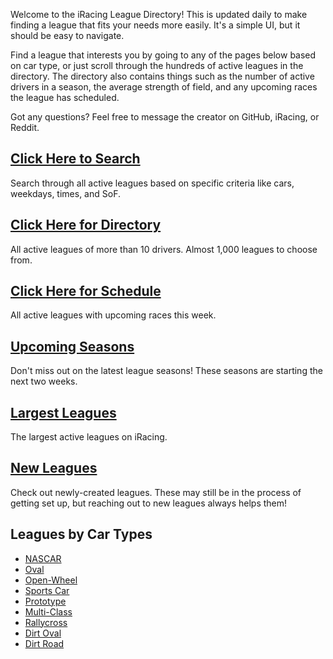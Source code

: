Welcome to the iRacing League Directory! This is updated daily to make finding a league that fits your needs more
easily. It's a simple UI, but it should be easy to navigate.

Find a league that interests you by going to any of the pages below based on car type, or just scroll through
the hundreds of active leagues in the directory. The directory also contains things such as the number of active drivers
in a season, the average strength of field, and any upcoming races the league has scheduled.

Got any questions? Feel free to message the creator on GitHub, iRacing, or Reddit.

## [Click Here to Search](search)

Search through all active leagues based on specific criteria like cars, weekdays, times, and SoF.

## [Click Here for Directory](directory)

All active leagues of more than 10 drivers. Almost 1,000 leagues to choose from.

## [Click Here for Schedule](schedule)

All active leagues with upcoming races this week.

## [Upcoming Seasons](upcoming)

Don't miss out on the latest league seasons! These seasons are starting the next two weeks.

## [Largest Leagues](largest_leagues)

The largest active leagues on iRacing.

## [New Leagues](new_leagues)

Check out newly-created leagues. These may still be in the process of getting set up, but reaching out to new leagues always helps them!

## Leagues by Car Types

* [NASCAR](types/nascar)   
* [Oval](types/oval)  
* [Open-Wheel](types/openwheel)  
* [Sports Car](types/sportscar)  
* [Prototype](types/prototype)  
* [Multi-Class](types/multiclass)  
* [Rallycross](types/rallycross)  
* [Dirt Oval](types/dirtoval)  
* [Dirt Road](types/dirtroad)  
